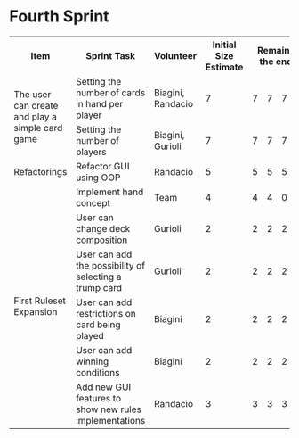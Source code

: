# Fourth Sprint

<table>
<th>Item</th><th>Sprint Task</th><th>Volunteer</th><th>Initial Size Estimate</th><th colspan="7">Remaining effort at the end of the day</th>
<tr><td rowspan="2">The user can create and play a simple card game</td><td>Setting the number of cards in hand per player</td><td>Biagini, Randacio</td><td>7</td><td>7</td><td>7</td><td>7</td><td>5</td><td>5</td><td>5</td><td>5</td></tr>
<tr><td>Setting the number of players</td><td>Biagini, Gurioli</td><td>7</td><td>7</td><td>7</td><td>7</td><td>7</td><td>0</td><td>0</td><td>0</td></tr>
<tr><td>Refactorings</td><td>Refactor GUI using OOP</td><td>Randacio</td><td>5</td><td>5</td><td>5</td><td>5</td><td>5</td><td>5</td><td>5</td><td>5</td></tr>
<tr><td rowspan="7">First Ruleset Expansion</td><td>Implement hand concept</td><td>Team</td><td>4</td><td>4</td><td>4</td><td>0</td><td>0</td><td>0</td><td>0</td><td>0</td></tr>
<tr><td>User can change deck composition</td><td>Gurioli</td><td>2</td><td>2</td><td>2</td><td>2</td><td>1</td><td>1</td><td>0</td><td>0</td></tr>
<tr><td>User can add the possibility of selecting a trump card</td><td>Gurioli</td><td>2</td><td>2</td><td>2</td><td>2</td><td>2</td><td>2</td><td>0</td><td>0</td></tr>
<tr><td>User can add restrictions on card being played</td><td>Biagini</td><td>2</td><td>2</td><td>2</td><td>2</td><td>2</td><td>2</td><td>2</td><td>2</td></tr>
<tr><td>User can add winning conditions</td><td>Biagini</td><td>2</td><td>2</td><td>2</td><td>2</td><td>2</td><td>2</td><td>2</td><td>2</td></tr>
<tr><td>Add new GUI features to show new rules implementations</td><td>Randacio</td><td>3</td><td>3</td><td>3</td><td>3</td><td>3</td><td>3</td><td>3</td><td>3</td></tr>
</table>
